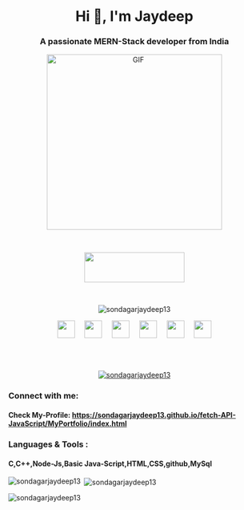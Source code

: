 <h1 align="center">Hi 👋, I'm Jaydeep</h1>
<h3 align="center">A passionate MERN-Stack developer from India</h3>



<p align="center" > <img align="center" alt="GIF" src="https://camo.githubusercontent.com/95475d0056f99f50fba3b5f027ac9fbb15d0fc422f675d445df20ccac6e70539/68747470733a2f2f63646e2e686173686e6f64652e636f6d2f7265732f686173686e6f64652f696d6167652f75706c6f61642f76313632313730353534323433372f3473685579456b32742e676966" width="350"/> </p>
<br>

<p align="center">
  <a href="https://www.linkedin.com/comm/mynetwork/discovery-see-all?usecase=PEOPLE_FOLLOWS&followMember=jaydeep-sondagar-55bb871a3"><img src="https://img.shields.io/badge/-LinkedIn-%230077B5?style=for-the-badge&logo=linkedin&logoColor=white"  width=200px;  height =60px; ></a></p> <br>

<p align="center"> <img src="https://komarev.com/ghpvc/?username=sondagarjaydeep13&label=Profile%20views&color=0e75b6&style=flat" alt="sondagarjaydeep13" /> </p>

<p align="center" >
 
<img   width=35px;  height =35px; src="https://i.postimg.cc/fRbKFQ8X/Html.png" alt="">
  &nbsp;  &nbsp;
<img  width=35px;  height =35px; src="https://i.postimg.cc/VNpDnZBt/Css.png" alt="">
  &nbsp;  &nbsp;
  <img  width=35px;  height =35px; src="https://www.javascripttutorial.net/wp-content/uploads/2021/04/JavaScript-Tutorial.svg" alt="">
  &nbsp;  &nbsp;
  <img  width=35px;  height =35px; src="https://rohithanss.github.io/skills/expressJs.png" alt="">
  &nbsp;  &nbsp;
  <img width=35px;  height =35px; src="https://hanumat-sharan.github.io/static/media/mongodb-seeklogo.com.1aca075d5cce0819fea7ea0902d94ce4.svg" alt="">
  &nbsp;  &nbsp;
  <img width=35px;  height =35px;  src="https://rohithanss.github.io/skills/nodejs.png" alt="">
</p>                                                                                                                                                                                                                                                                                  
<br> <br>    

<p align="center"> <a href="https://github.com/ryo-ma/github-profile-trophy"><img src="https://github-profile-trophy.vercel.app/?username=sondagarjaydeep13" alt="sondagarjaydeep13" /></a> </p>

<h3 align="left">Connect with me:</h3>
<p align="left">
  <h4>Check My-Profile:  <a href="https://sondagarjaydeep13.github.io/fetch-API-JavaScript/MyPortfolio/index.html">https://sondagarjaydeep13.github.io/fetch-API-JavaScript/MyPortfolio/index.html</a></h4>
</p>

<h3 align="left">Languages & Tools :</h3>
<h4>C,C++,Node-Js,Basic Java-Script,HTML,CSS,github,MySql</h4>

<p><img align="left" src="https://github-readme-stats.vercel.app/api/top-langs?username=sondagarjaydeep13&show_icons=true&locale=en&layout=compact" alt="sondagarjaydeep13" /></p>

<p>&nbsp;<img align="center" src="https://github-readme-stats.vercel.app/api?username=sondagarjaydeep13&show_icons=true&locale=en" alt="sondagarjaydeep13" /></p>

<p><img align="center" src="https://github-readme-streak-stats.herokuapp.com/?user=sondagarjaydeep13&" alt="sondagarjaydeep13" /></p>


  





